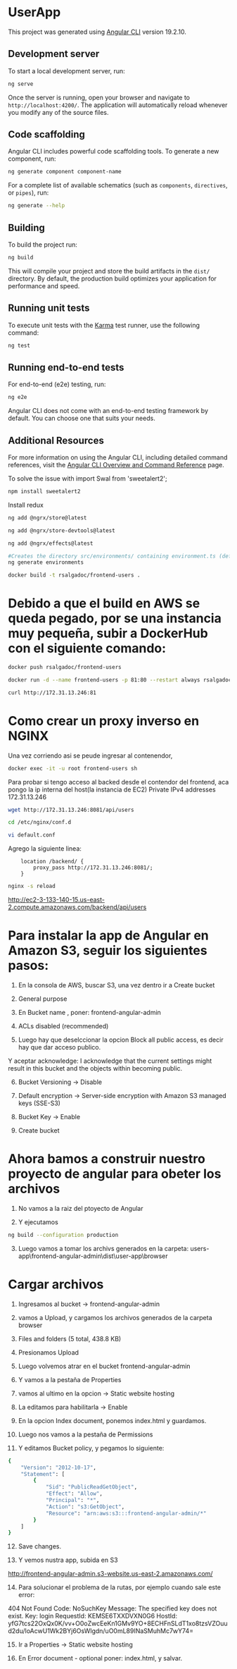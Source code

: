 # UserApp

This project was generated using [Angular CLI](https://github.com/angular/angular-cli) version 19.2.10.

## Development server

To start a local development server, run:

```bash
ng serve
```

Once the server is running, open your browser and navigate to `http://localhost:4200/`. The application will automatically reload whenever you modify any of the source files.

## Code scaffolding

Angular CLI includes powerful code scaffolding tools. To generate a new component, run:

```bash
ng generate component component-name
```

For a complete list of available schematics (such as `components`, `directives`, or `pipes`), run:

```bash
ng generate --help
```

## Building

To build the project run:

```bash
ng build
```

This will compile your project and store the build artifacts in the `dist/` directory. By default, the production build optimizes your application for performance and speed.

## Running unit tests

To execute unit tests with the [Karma](https://karma-runner.github.io) test runner, use the following command:

```bash
ng test
```

## Running end-to-end tests

For end-to-end (e2e) testing, run:

```bash
ng e2e
```

Angular CLI does not come with an end-to-end testing framework by default. You can choose one that suits your needs.

## Additional Resources

For more information on using the Angular CLI, including detailed command references, visit the [Angular CLI Overview and Command Reference](https://angular.dev/tools/cli) page.


To solve the issue with 
import Swal from 'sweetalert2';

```bash
npm install sweetalert2
```

Install redux

```bash
ng add @ngrx/store@latest
```

```bash
ng add @ngrx/store-devtools@latest
```

```bash
ng add @ngrx/effects@latest
```

```bash
#Creates the directory src/environments/ containing environment.ts (default/production) and environment.development.ts. These files hold environment-specific variables.
ng generate environments
```

```bash
docker build -t rsalgadoc/frontend-users .
```
# Debido a que el build en AWS se queda pegado, por se una instancia muy pequeña, subir a DockerHub con el siguiente comando:
```bash
docker push rsalgadoc/frontend-users
```

```bash
docker run -d --name frontend-users -p 81:80 --restart always rsalgadoc/frontend-users
```

```bash
curl http://172.31.13.246:81
```

# Como crear un proxy inverso en NGINX

Una vez corriendo asi se peude ingresar al contenendor, 

```bash
docker exec -it -u root frontend-users sh
```
Para probar si tengo acceso al backed desde el contendor del frontend, aca pongo la ip interna del host(la instancia de EC2) Private IPv4 addresses 172.31.13.246

```bash
wget http://172.31.13.246:8081/api/users
```

```bash
cd /etc/nginx/conf.d
```

```bash
vi default.conf
```

Agrego la siguiente linea:

```console
    location /backend/ {
        proxy_pass http://172.31.13.246:8081/;
    }
```


```bash
nginx -s reload
```

http://ec2-3-133-140-15.us-east-2.compute.amazonaws.com/backend/api/users

# Para instalar la app de Angular en Amazon S3, seguir los siguientes pasos:

1. En la consola de AWS, buscar S3, una vez dentro ir a Create bucket

2. General purpose

3. En Bucket name , poner: frontend-angular-admin

4. ACLs disabled (recommended)

5. Luego hay que deselccionar la opcion Block all public access, es decir hay que dar acceso publico.

Y aceptar acknowledge:  I acknowledge that the current settings might result in this bucket and the objects within becoming public.

6.  Bucket Versioning -> Disable

7.  Default encryption -> Server-side encryption with Amazon S3 managed keys (SSE-S3) 

8.  Bucket Key -> Enable

9. Create bucket

# Ahora bamos a construir nuestro proyecto de angular para obeter los archivos

1. No vamos a la raiz del ptoyecto de Angular

2. Y ejecutamos 
```bash
ng build --configuration production
```

3. Luego vamos a tomar los archivs generados en la carpeta: users-app\frontend-angular-admin\dist\user-app\browser

# Cargar archivos

1. Ingresamos al bucket  -> frontend-angular-admin

2. vamos a Upload, y cargamos los archivos generados de la carpeta browser

3. Files and folders (5 total, 438.8 KB)

4. Presionamos Upload

5. Luego volvemos atrar en el bucket frontend-angular-admin

6. Y vamos a la pestaña de Properties

7. vamos al ultimo en la opcion -> Static website hosting

8. La editamos para habilitarla -> Enable

9. En la opcion Index document, ponemos index.html y guardamos.

10. Luego nos vamos a la pestaña de Permissions

11. Y editamos Bucket policy, y pegamos lo siguiente:

```bash
{
    "Version": "2012-10-17",
    "Statement": [
        {
            "Sid": "PublicReadGetObject",
            "Effect": "Allow",
            "Principal": "*",
            "Action": "s3:GetObject",
            "Resource": "arn:aws:s3:::frontend-angular-admin/*"
        }
    ]
}
```

12. Save changes.

13. Y vemos nustra app, subida en S3

http://frontend-angular-admin.s3-website.us-east-2.amazonaws.com/

14. Para solucionar el problema de la rutas, por ejemplo cuando sale este error:

404 Not Found
Code: NoSuchKey
Message: The specified key does not exist.
Key: login
RequestId: KEMSE6TXXDVXN0G6
HostId: yfG7tcs22OxQx0K/vv+O0oZwcEeKn1GMv9YO+8ECHFnSLdT1xo8tzsVZOuud2du/loAcwU1Wk2BYj6OsWlgdn/uO0mL89INaSMuhMc7wY74=

15. Ir a Properties -> Static website hosting

16. En Error document - optional poner: index.html, y salvar.
